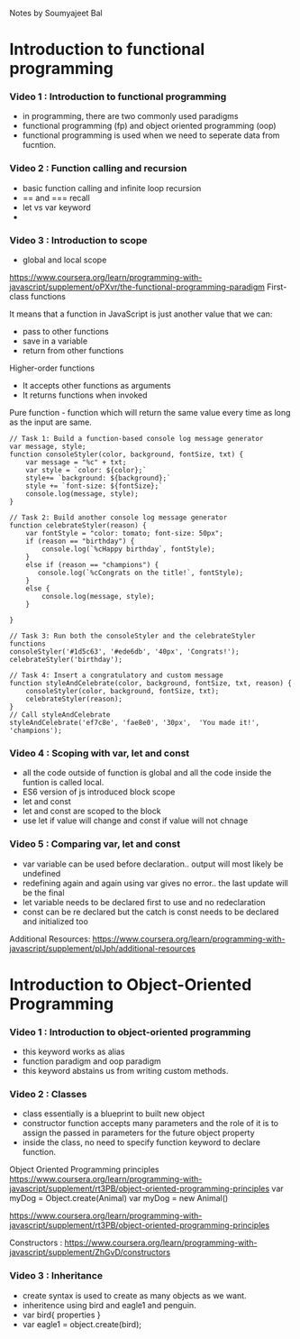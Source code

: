 Notes by Soumyajeet Bal

# Introduction to functional programming
### Video 1 : Introduction to functional programming
- in programming, there are two commonly used paradigms
- functional programming (fp) and object oriented programming (oop)
- functional programming is used when we need to seperate data from fucntion.



### Video 2 : Function calling and recursion
- basic function calling and infinite loop recursion
- == and === recall
- let vs var keyword
- 


### Video 3 : Introduction to scope
- global and local scope


https://www.coursera.org/learn/programming-with-javascript/supplement/oPXvr/the-functional-programming-paradigm
First-class functions

It means that a function in JavaScript is just another value that we can:
* pass to other functions
* save in a variable
* return from other functions

Higher-order functions
* It accepts other functions as arguments
* It returns functions when invoked

Pure function - function which will return the same value every time as long as the input are same.


```
// Task 1: Build a function-based console log message generator
var message, style;
function consoleStyler(color, background, fontSize, txt) {
    var message = "%c" + txt;
    var style = `color: ${color};`
    style+= `background: ${background};`
    style += `font-size: ${fontSize};`
    console.log(message, style);
}

// Task 2: Build another console log message generator
function celebrateStyler(reason) {
    var fontStyle = "color: tomato; font-size: 50px";
    if (reason == "birthday") {
        console.log(`%cHappy birthday`, fontStyle);
    }
    else if (reason == "champions") {
       console.log(`%cCongrats on the title!`, fontStyle);
    }
    else {
        console.log(message, style);
    }
    
}

// Task 3: Run both the consoleStyler and the celebrateStyler functions
consoleStyler('#1d5c63', '#ede6db', '40px', 'Congrats!');
celebrateStyler('birthday');

// Task 4: Insert a congratulatory and custom message
function styleAndCelebrate(color, background, fontSize, txt, reason) {
    consoleStyler(color, background, fontSize, txt);  
    celebrateStyler(reason);
}
// Call styleAndCelebrate
styleAndCelebrate('ef7c8e', 'fae8e0', '30px',  'You made it!', 'champions');
```

### Video 4 : Scoping with var, let and const
- all the code outside of function is global and all the code inside the funtion is called local.
- ES6 version of js introduced block scope
- let and const
- let and const are scoped to the block
- use let if value will change and const if value will not chnage 




### Video 5 : Comparing var, let and const
- var variable can be used before declaration.. output will most likely be undefined
- redefining again and again using var gives no error.. the last update will be the final
- let variable needs to be declared first to use and no redeclaration
- const can be re declared but the catch  is const needs to be declared and initialized too

Additional Resources:
https://www.coursera.org/learn/programming-with-javascript/supplement/plJph/additional-resources

# Introduction to Object-Oriented Programming
### Video 1 : Introduction to object-oriented programming
- this keyword works as alias
- function paradigm and oop paradigm
- this keyword abstains us from writing custom methods.

### Video 2 : Classes
- class essentially is a blueprint to built new object
- constructor function accepts many parameters and the role of it is to assign the passed in parameters for the future object property
- inside the class, no need to specify function keyword to declare function.

Object Oriented Programming principles
https://www.coursera.org/learn/programming-with-javascript/supplement/rt3PB/object-oriented-programming-principles
var myDog = Object.create(Animal)
var myDog = new Animal()

https://www.coursera.org/learn/programming-with-javascript/supplement/rt3PB/object-oriented-programming-principles

Constructors :
https://www.coursera.org/learn/programming-with-javascript/supplement/ZhGvD/constructors


### Video 3 : Inheritance
- create syntax is used to create as many objects as we want.
- inheritence using bird and eagle1 and penguin.
- var bird{ properties }
- var eagle1 = object.create(bird);
